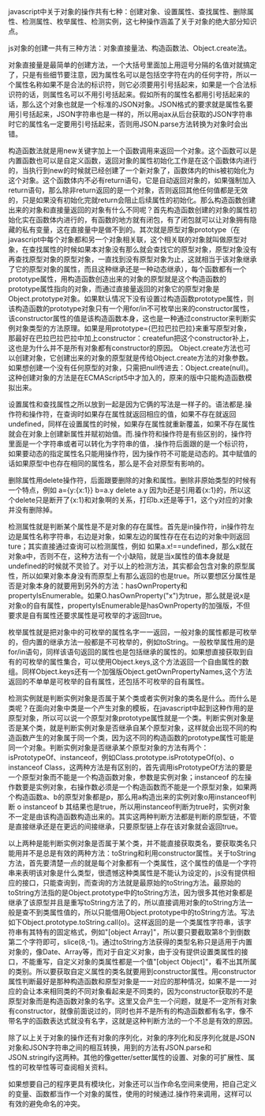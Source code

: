 


javascript中关于对象的操作共有七种：创建对象、设置属性、查找属性、删除属性、检测属性、枚举属性、检测实例，这七种操作涵盖了关于对象的绝大部分知识点。

js对象的创建一共有三种方法：对象直接量法、构造函数法、Object.create法。

对象直接量是最简单的创建方法，一个大括号里面加上用逗号分隔的名值对就搞定了，只是有些细节要注意，因为属性名可以是包括空字符在内的任何字符，所以一个属性名称如果不是合法的标识符，则它必须要用引号括起来，如果是一个合法标识符的话，则属性名可以不用引号括起来。假如所有的属性名都用引号括起来的话，那么这个对象也就是一个标准的JSON对象。JSON格式的要求就是属性名要用引号括起来，JSON字符串也是一样的，所以用ajax从后台获取的JSON字符串时它的属性名一定要用引号括起来，否则用JSON.parse方法转换为对象时会出错。

构造函数法就是用new关键字加上一个函数调用来返回一个对象。这个函数可以是内置函数也可以是自定义函数，返回对象的属性初始化工作是在这个函数体内进行的，当执行到new的时候就已经创建了一个新对象了，函数体内的this被初始化为这个对象。这个函数体内不必有return语句，它是自动返回对象的，如果强制加入return语句，那么除非return返回的是一个对象，否则返回其他任何值都是无效的，只是如果没有初始化完就return会阻止后续属性的初始化。那么构造函数创建出来的对象和直接量返回的对象有什么不同呢？首先构造函数创建的对象的属性初始化实在函数体内进行的，有函数的地方就有闭包，有了闭包就可以让对象拥有隐藏的私有变量，这在直接量中是做不到的。其次就是原型对象prototype（在javascript中每个对象都和另一个对象相关联，这个相关联的对象就叫做原型对象，在查找属性的时候如果本对象没有那么就会查找它的原型对象，原型对象没有再查找原型对象的原型对象，一直找到没有原型对象为止，这就相当于该对象继承了它的原型对象的属性，而且这种继承还是一种动态继承），每个函数都有一个prototype属性，用构造函数创造出来的对象的原型就是这个构造函数的prototype属性指向的对象，而通过直接量返回的对象它的原型对象是Object.prototype对象。如果默认情况下没有设置过构造函数prototype属性，则该构造函数的prototype对象只有一个用for/in不可枚举出来的constructor属性，该constructor属性的值是该构造函数本身，这也是一种通过constructor来判断实例对象类型的方法原理。如果是用prototype={巴拉巴拉巴拉}来重写原型对象，那最好在巴拉巴拉巴拉中加上constructor：createfun把这个constructor补上，这也是为什么并不是所有对象都有constructor的原因。 Object.create方法也可以创建对象，它创建出来的对象的原型就是传给Object.create方法的对象参数。如果想创建一个没有任何原型的对象，只需把null传进去：Object.create(null)。这种创建对象的方法是在ECMAScript5中才加入的，原来的版中只能构造函数模拟出来。

设置属性和查找属性之所以放到一起是因为它俩的写法是一样子的。语法都是.操作符和操作符，在查询时如果存在属性就返回相应的值，如果不存在就返回undefined，同样在设置属性的时候，如果存在属性就重新覆盖，如果不存在属性就会在对象上创建新属性并赋初始值。而.操作符和操作符是有些区别的，操作符里面是一个字符串或者可以转化为字符串的值，.操作符后面跟的是一个标识符，如果要动态的指定属性名只能用操作符，因为操作符不可能是动态的。其中赋值的话如果原型中也存在相同的属性名，那么是不会对原型有影响的。

删除属性用delete操作符，后面跟要删除的对象和属性。删除非原始类型的时候有一个特点，例如 a={y:{x:1}} b=a.y delete a.y 因为b还是引用着{x:1}的，所以这个delete只是断开了{x:1}和对象啊的关系，打印b.x还是等于1，这个y对应的对象并没有删除掉。

检测属性就是判断某个属性是不是对象的存在属性。首先是in操作符，in操作符左边是属性名称字符串，右边是对象，如果左边的属性存在在右边的对象中则返回ture；其实直接通过查询可以检测属性，例如 如果a.x!==undefined，那么x就在对象a中，否则不在，这种方法有一个小缺陷，就是当x属性的值本身就是undefined的时候就不灵验了。对于以上的检测方法，其实都会包含对象的原型属性，所以如果对象本身没有而原型上有那么返回的也是true。所以要想区分属性是否是对象本身的就要用到另外的方法：hasOwnProperty和propertyIsEnumerable。如果O.hasOwnProperty("x")为true，那么就是说x是对象o的自有属性，propertyIsEnumerable是hasOwnProperty的加强版，不但要求是自有属性还要求属性是可枚举的才返回true。

枚举属性就是把对象中的可枚举的属性名字一一返回，一般对象的属性都是可枚举的，但内置的继承方法一般都是不可枚举的，例如toString。一般枚举属性用的是for/in语句，同样该语句返回的属性也是包括继承的属性的。如果想直接获取到自有的可枚举的属性集合，可以使用Object.keys,这个方法返回一个自由属性的数组。同样Object.keys还有一个加强版Object.getOwnPropertyNames,这个方法返回的不单单是可枚举的自有属性，还包括不可枚举的自有属性。

检测实例就是判断实例对象是否属于某个类或者实例对象的类名是什么。而什么是类呢？在面向对象中类是一个产生对象的模板，在javascript中起到这种作用的是原型对象，所以可以说一个原型对象prototype属性就是一个类。判断实例对象是否是某个类，就是判断实例对象是否继承自某个原型对象，这样就会出现不同的构造函数产生的对象属于同一个类，因为这不同的构造函数的prototype属性可能是同一个对象。判断实例对象是否继承某个原型对象的方法有两个：isPrototypeOf、instanceof，例如Class.prototype.isPrototypeOf(o)、o instanceof Class，这两种方法是有区别的，首先调用isPrototypeOf方法的要是一个原型对象而不能是一个构造函数对象，参数是实例对象；instanceof 的左操作数要是实例对象，右操作数必须是一个构造函数而不能是一个原型对象，如果两个构造函数a、b的原型对象都是p，那么用a构造出来的实例对象o用instanceof判断 o instanceof b 其结果也是true，所以用instanceof判断为true时，实例对象不一定是由该构造函数构造出来的。其实这两种判断方法都是判断的原型链，不管是直接继承还是在更远的间接继承，只要原型链上存在该对象就会返回true。

以上两种是能判断实例对象是否属于某个类，并不能直接获取类名，要获取类名只能用并不是总是有效的两种方法：toString和利用constructor属性。关于toString方法，首先要清楚一点的就是每个对象都有一个类属性，这个属性的值是一个字符串来表明该对象是什么类型，很遗憾这种类属性是不能认为设定的，js没有提供相应的接口，只能查询到，而查询的方法就是最原始的toString方法。最原始的toString方法指的是Object.prototype中的toString方法，因为很多其他对象都是继承了该原型并且是重写toString方法了的，所以直接调用对象的toString方法一般是查不到类属性值的，所以只能借用Object.prototype中的toString方法。写法如下Object.prototype.toString.call(o)。这样返回的是一个类属性字符串，该字符串有其特有的固定格式，例如"[object Array]"，所以要只要截取第8个到倒数第二个字符即可，slice(8,-1)。通过toString方法获得的类型名称只是适用于内置对象的，像Date、Array等，而对于自定义对象，由于没有提供设置类属性的接口，不能重写，自定义对象的类属性都是一个值"[object Object]"，看不出其所属的类别。所以要获取自定义属性的类名就要用到constructor属性。用constructor属性判断最好是那种构造函数和原型对象是一一对应的那种情况，如果不是一一对应的会让本来相同类的不同对象看起来是不同类的，因为constructor获取的不是原型对象而是构造函数对象的名字。这里又会产生一个问题，就是不一定所有对象有constructor，就像前面说过的，同时也并不是所有的构造函数都有名字，像不带名字的函数表达式就没有名字，这就是这种判断方法的一个不总是有效的原因。

除了以上关于对象的操作还有对象的序列化，对象的序列化和反序列化就是JSON对象和JSON字符串之间的相互转换，用到的方法有JSON.parse和JSON.stringify这两种。其他的像getter/setter属性的设置、对象的可扩展性、属性的可枚举性等可查阅相关资料。

如果想要自己的程序更具有模块化，对象还可以当作命名空间来使用，把自己定义的变量、函数都当作一个对象的属性，使用的时候通过.操作符来调用，这样可以有效的避免命名的冲突。
